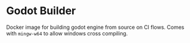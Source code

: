 # Godot Builder
Docker image for building godot engine from source on CI flows.
Comes with `mingw-w64` to allow windows cross compiling.
